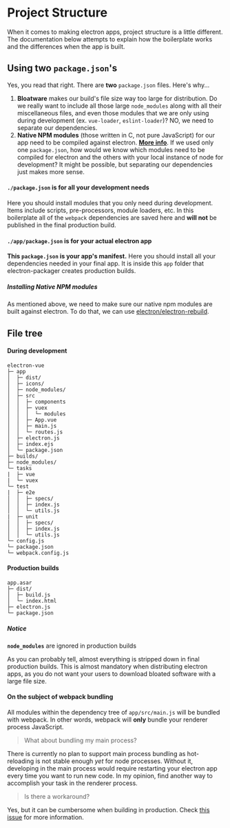 # Project Structure
 When it comes to making electron apps, project structure is a little different. The documentation below attempts to explain how the boilerplate works and the differences when the app is built.

## Using two `package.json`'s
 Yes, you read that right. There are **two** `package.json` files. Here's why...
  1. **Bloatware** makes our build's file size way too large for distribution. Do we really want to include all those large `node_modules` along with all their miscellaneous files, and even those  modules that we are only using during development (ex. `vue-loader`, `eslint-loader`)? NO, we need to separate our dependencies.
  2. **Native NPM modules** (those written in C, not pure JavaScript) for our app need to be compiled against electron. [**More info**](http://electron.atom.io/docs/tutorial/using-native-node-modules/). If we used only one `package.json`, how would we know which modules need to be compiled for electron and the others with your local instance of node for development? It might be possible, but separating our dependencies just makes more sense.

#### `./package.json` is for all your development needs
Here you should install modules that you only need during development. Items include scripts, pre-processors, module loaders, etc. In this boilerplate all of the `webpack` dependencies are saved here and **will not** be published in the final production build.

#### `./app/package.json` is for your actual electron app
**This `package.json` is your app's manifest.** Here you should install all your dependencies needed in your final app. It is inside this `app` folder that electron-packager creates production builds.

##### Installing Native NPM modules
As mentioned above, we need to make sure our native npm modules are built against electron. To do that, we can use [electron/electron-rebuild](https://github.com/electron/electron-rebuild).

## File tree
#### During development
```
electron-vue
├─ app
│  ├─ dist/
│  ├─ icons/
│  ├─ node_modules/
│  ├─ src
│  │  ├─ components
│  │  ├─ vuex
│  │  │  └─ modules
│  │  ├─ App.vue
│  │  ├─ main.js
│  │  └─ routes.js
│  ├─ electron.js
│  ├─ index.ejs
│  └─ package.json
├─ builds/
├─ node_modules/
└─ tasks
|  ├─ vue
|  └─ vuex
└─ test
|  ├─ e2e
│  │  ├─ specs/
│  │  ├─ index.js
│  │  └─ utils.js
|  ├─ unit
│  │  ├─ specs/
│  │  ├─ index.js
│  │  └─ utils.js
└─ config.js
└─ package.json
└─ webpack.config.js
```
#### Production builds
```
app.asar
├─ dist/
│  ├─ build.js
│  └─ index.html
├─ electron.js
└─ package.json
```
##### Notice
**`node_modules`** are ignored in production builds

As you can probably tell, almost everything is stripped down in final production builds. This is almost mandatory when distributing electron apps, as you do not want your users to download bloated software with a large file size.

#### On the subject of webpack bundling
All modules within the dependency tree of `app/src/main.js` will be bundled with webpack. In other words, webpack will **only** bundle your renderer process JavaScript. 

> What about bundling my main process?

There is currently no plan to support main process bundling as hot-reloading is not stable enough *yet* for node processes. Without it, developing in the main process would require restarting your electron app every time you want to run new code. In my opinion, find another way to accomplish your task in the renderer process.

> Is there a workaround?

Yes, but it can be cumbersome when building in production. Check [this issue](https://github.com/SimulatedGREG/electron-vue/issues/22) for more information.
